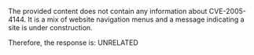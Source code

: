 The provided content does not contain any information about CVE-2005-4144. It is a mix of website navigation menus and a message indicating a site is under construction.

Therefore, the response is: UNRELATED